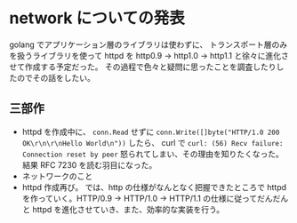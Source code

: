 # network についての発表
golang でアプリケーション層のライブラリは使わずに、 トランスポート層のみを扱うライブラリを使って httpd を http0.9 -> http1.0 -> http1.1 と徐々に進化させて作成する予定だった。
その過程で色々と疑問に思ったことを調査したりしたのでその話をしたい。

## 三部作
- httpd を作成中に、 `conn.Read` せずに `conn.Write([]byte("HTTP/1.0 200 OK\r\n\r\nHello World\n"))` したら、 curl で `curl: (56) Recv failure: Connection reset by peer` 怒られてしまい、その理由を知りたくなった。結果 RFC 7230 を読む羽目になった。
- ネットワークのこと
- httpd 作成再び。 では、http の仕様がなんとなく把握できたところで httpd を作っていく。HTTP/0.9 -> HTTP/1.0 -> HTTP/1.1 の仕様に従ってだんだんと httpd を進化させていき、また、効率的な実装を行う。
